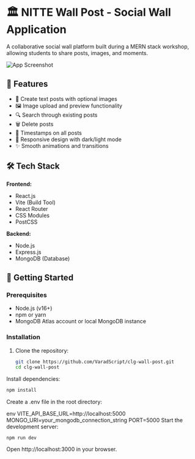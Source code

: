 # 🏛️ NITTE Wall Post - Social Wall Application

A collaborative social wall platform built during a MERN stack workshop, allowing students to share posts, images, and moments.

![App Screenshot](/public/screenshot.png) 

## 🌟 Features

- 📝 Create text posts with optional images
- 🖼️ Image upload and preview functionality
- 🔍 Search through existing posts
- 🗑️ Delete posts
- 📅 Timestamps on all posts
- 🎨 Responsive design with dark/light mode
- ✨ Smooth animations and transitions

## 🛠️ Tech Stack

**Frontend:**
- React.js
- Vite (Build Tool)
- React Router
- CSS Modules
- PostCSS

**Backend:**
- Node.js
- Express.js
- MongoDB (Database)

## 🚀 Getting Started

### Prerequisites
- Node.js (v16+)
- npm or yarn
- MongoDB Atlas account or local MongoDB instance

### Installation
1. Clone the repository:
   ```bash
   git clone https://github.com/VaradScript/clg-wall-post.git
   cd clg-wall-post
Install dependencies:

```bash
npm install
```
Create a .env file in the root directory:

env
VITE_API_BASE_URL=http://localhost:5000
MONGO_URI=your_mongodb_connection_string
PORT=5000
Start the development server:

```
npm run dev
```
Open http://localhost:3000 in your browser.
